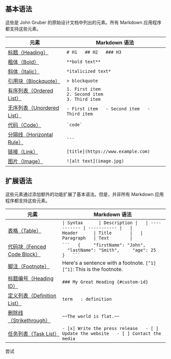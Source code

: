 ## 基本语法

这些是 John Gruber 的原始设计文档中列出的元素。所有 Markdown 应用程序都支持这些元素。

|元素|Markdown 语法|
|---|---|
|[标题（Heading）](https://markdown.com.cn/basic-syntax/headings.html)|`# H1   ## H2   ### H3`|
|[粗体（Bold）](https://markdown.com.cn/basic-syntax/bold.html)|`**bold text**`|
|[斜体（Italic）](https://markdown.com.cn/basic-syntax/italic.html)|`*italicized text*`|
|[引用块（Blockquote）](https://markdown.com.cn/basic-syntax/blockquotes.html)|`> blockquote`|
|[有序列表（Ordered List）](https://markdown.com.cn/basic-syntax/ordered-lists.html)|`1. First item`  <br>`2. Second item`  <br>`3. Third item`|
|[无序列表（Unordered List）](https://markdown.com.cn/basic-syntax/unordered-lists.html)|`- First item   - Second item   - Third item   `|
|[代码（Code）](https://markdown.com.cn/basic-syntax/code.html)|`` `code` ``|
|[分隔线（Horizontal Rule）](https://markdown.com.cn/basic-syntax/horizontal-rules.html)|`---`|
|[链接（Link）](https://markdown.com.cn/basic-syntax/links.html)|`[title](https://www.example.com)`|
|[图片（Image）](https://markdown.com.cn/basic-syntax/images.html)|`![alt text](image.jpg)`|

## 扩展语法

这些元素通过添加额外的功能扩展了基本语法。但是，并非所有 Markdown 应用程序都支持这些元素。

| 元素 | Markdown 语法 |
| ---- | ---- |
| [表格（Table）](https://markdown.com.cn/extended-syntax/tables.html) | `\| Syntax      \| Description \|   \| ----------- \| ----------- \|   \| Header      \| Title       \|   \| Paragraph   \| Text        \|` |
| [代码块（Fenced Code Block）](https://markdown.com.cn/extended-syntax/fenced-code-blocks.html) | ` ```   {     "firstName": "John",     "lastName": "Smith",     "age": 25   }   ``` ` |
| [脚注（Footnote）](https://markdown.com.cn/extended-syntax/footnotes.html) | Here's a sentence with a footnote. `[^1]`  <br>`[^1]`: This is the footnote. |
| [标题编号（Heading ID）](https://markdown.com.cn/extended-syntax/heading-ids.html) | `### My Great Heading {#custom-id}` |
| [定义列表（Definition List）](https://markdown.com.cn/extended-syntax/definition-lists.html) | `term   : definition` |
| [删除线（Strikethrough）](https://markdown.com.cn/extended-syntax/strikethrough.html) | `~~The world is flat.~~` |
| [任务列表（Task List）](https://markdown.com.cn/extended-syntax/task-lists.html) | `- [x] Write the press release   - [ ] Update the website   - [ ] Contact the media` |

尝试
